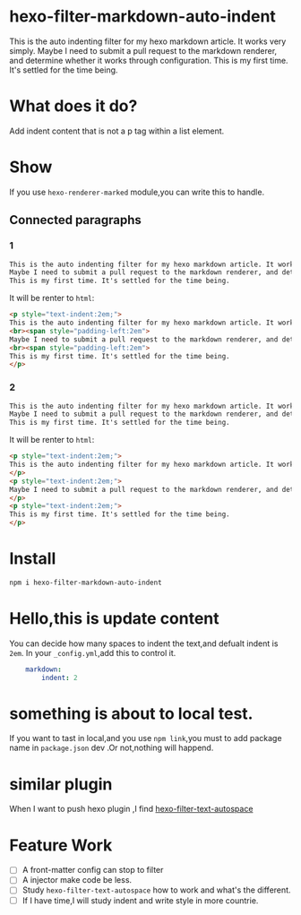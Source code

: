# hexo-filter-markdown-auto-indent
This is the auto indenting filter for my hexo markdown article. It works very simply. Maybe I need to submit a pull request to the markdown renderer, and determine whether it works through configuration. This is my first time. It's settled for the time being.

# What does it do?
Add indent content that is not a p tag within a list element.

# Show
If you use `hexo-renderer-marked` module,you can write this to handle.

## Connected paragraphs

### 1
``` markdown
This is the auto indenting filter for my hexo markdown article. It works very simply. 
Maybe I need to submit a pull request to the markdown renderer, and determine whether it works through configuration. 
This is my first time. It's settled for the time being.
```
It will be renter to `html`:
```html
<p style="text-indent:2em;">
This is the auto indenting filter for my hexo markdown article. It works very simply. 
<br><span style="padding-left:2em">
Maybe I need to submit a pull request to the markdown renderer, and determine whether it works through configuration. 
<br><span style="padding-left:2em">
This is my first time. It's settled for the time being.
</p>
```

### 2
``` markdown
This is the auto indenting filter for my hexo markdown article. It works very simply. W
Maybe I need to submit a pull request to the markdown renderer, and determine whether it works through configuration. 
This is my first time. It's settled for the time being.
```
It will be renter to `html`:
```html
<p style="text-indent:2em;">
This is the auto indenting filter for my hexo markdown article. It works very simply. 
</p>
<p style="text-indent:2em;">
Maybe I need to submit a pull request to the markdown renderer, and determine whether it works through configuration. 
</p>
<p style="text-indent:2em;">
This is my first time. It's settled for the time being.
</p>
```


# Install
```bash
npm i hexo-filter-markdown-auto-indent

```

# Hello,this is update content
You can decide how many spaces to indent the text,and defualt indent is `2em`.
In your `_config.yml`,add this to control it. 
```yaml
    markdown:
        indent: 2
```
# something is about to local test.
If you want to tast in local,and you use `npm link`,you must to add package name in `package.json` dev .Or not,nothing will happend.

# similar plugin
When I want to push hexo plugin ,I find [hexo-filter-text-autospace](https://github.com/Cerallin/hexo-filter-text-autospace)

# Feature Work
- [ ] A front-matter config can stop to filter
- [ ] A injector make code be less.
- [ ] Study `hexo-filter-text-autospace` how to work and what's the different.
- [ ] If I have time,I will study indent and write style in more countrie.